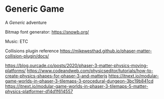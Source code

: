 
# Generic Game

A *Generic* adventure

Bitmap font generator:
https://snowb.org/

Music: ETC

Collisions plugin reference
https://mikewesthad.github.io/phaser-matter-collision-plugin/docs/

https://blog.ourcade.co/posts/2020/phaser-3-matter-physics-moving-platforms/
https://www.codeandweb.com/physicseditor/tutorials/how-to-create-physics-shapes-for-phaser-3-and-matterjs
https://itnext.io/modular-game-worlds-in-phaser-3-tilemaps-3-procedural-dungeon-3bc19b841cd
https://itnext.io/modular-game-worlds-in-phaser-3-tilemaps-5-matter-physics-platformer-d14d1f614557